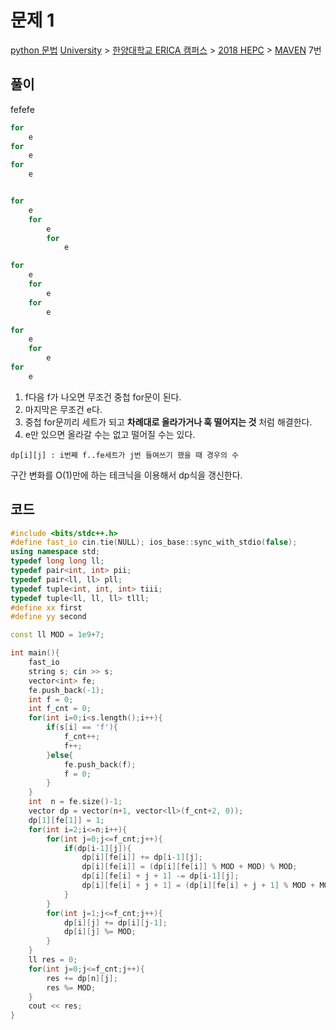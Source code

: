 # 문제 1
[python 문법](https://www.acmicpc.net/problem/15731)
[University](https://www.acmicpc.net/category/5) > [한양대학교 ERICA 캠퍼스](https://www.acmicpc.net/category/418) > [2018 HEPC](https://www.acmicpc.net/category/789) > [MAVEN](https://www.acmicpc.net/category/detail/1871) 7번

## 풀이

fefefe
```python
for 
	e
for 
	e
for 
	e


for 
	e
	for 
		e
		for
			e

for 
	e
	for 
		e
	for
		e

for 
	e
	for 
		e
for
	e
```

1. f다음 f가 나오면 무조건 중첩 for문이 된다. 
2. 마지막은 무조건 e다.
3. 중첩 for문끼리 세트가 되고 **차례대로 올라가거나 훅 떨어지는 것** 처럼 해결한다. 
4. e만 있으면 올라갈 수는 없고 떨어질 수는 있다.

```
dp[i][j] : i번째 f..fe세트가 j번 들여쓰기 했을 때 경우의 수
```

구간 변화를 O(1)만에 하는 테크닉을 이용해서 dp식을 갱신한다. 

## 코드
```cpp
#include <bits/stdc++.h>
#define fast_io cin.tie(NULL); ios_base::sync_with_stdio(false);
using namespace std;
typedef long long ll;
typedef pair<int, int> pii;
typedef pair<ll, ll> pll;
typedef tuple<int, int, int> tiii;
typedef tuple<ll, ll, ll> tlll;
#define xx first
#define yy second

const ll MOD = 1e9+7;

int main(){
    fast_io
    string s; cin >> s;
    vector<int> fe;
    fe.push_back(-1);
    int f = 0;
    int f_cnt = 0;
    for(int i=0;i<s.length();i++){
        if(s[i] == 'f'){
            f_cnt++;
            f++;
        }else{
            fe.push_back(f);
            f = 0;
        }
    }
    int  n = fe.size()-1;
    vector dp = vector(n+1, vector<ll>(f_cnt+2, 0));
    dp[1][fe[1]] = 1;
    for(int i=2;i<=n;i++){
        for(int j=0;j<=f_cnt;j++){
            if(dp[i-1][j]){
                dp[i][fe[i]] += dp[i-1][j];
                dp[i][fe[i]] = (dp[i][fe[i]] % MOD + MOD) % MOD;
                dp[i][fe[i] + j + 1] -= dp[i-1][j];
                dp[i][fe[i] + j + 1] = (dp[i][fe[i] + j + 1] % MOD + MOD) % MOD;
            }
        }
        for(int j=1;j<=f_cnt;j++){
            dp[i][j] += dp[i][j-1];
            dp[i][j] %= MOD;
        }
    }
    ll res = 0;
    for(int j=0;j<=f_cnt;j++){
        res += dp[n][j];
        res %= MOD;
    }
    cout << res;
}
```